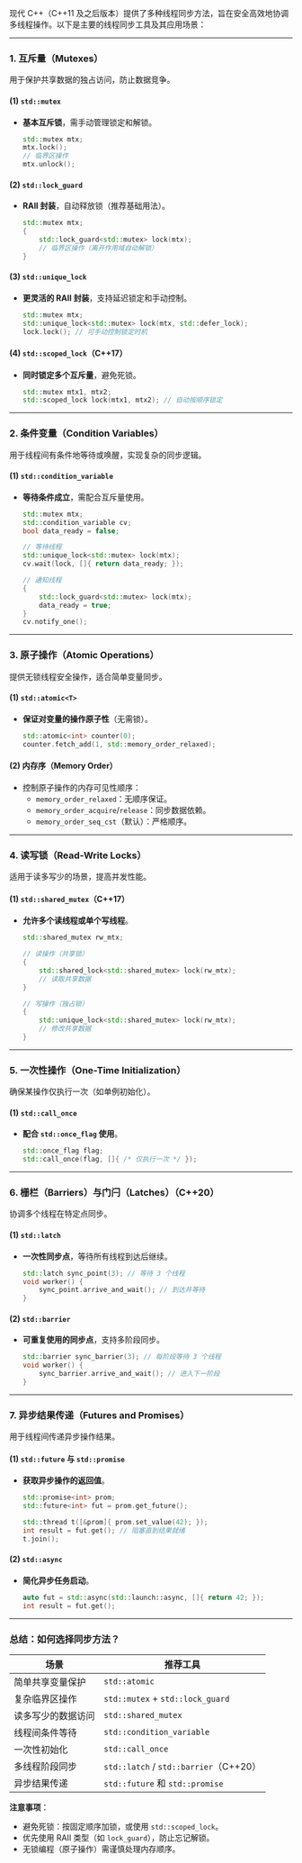 现代 C++（C++11 及之后版本）提供了多种线程同步方法，旨在安全高效地协调多线程操作。以下是主要的线程同步工具及其应用场景：

---

### **1. 互斥量（Mutexes）**
用于保护共享数据的独占访问，防止数据竞争。

#### **(1) `std::mutex`**
- **基本互斥锁**，需手动管理锁定和解锁。
  ```cpp
  std::mutex mtx;
  mtx.lock();
  // 临界区操作
  mtx.unlock();
  ```

#### **(2) `std::lock_guard`**
- **RAII 封装**，自动释放锁（推荐基础用法）。
  ```cpp
  std::mutex mtx;
  {
      std::lock_guard<std::mutex> lock(mtx);
      // 临界区操作（离开作用域自动解锁）
  }
  ```

#### **(3) `std::unique_lock`**
- **更灵活的 RAII 封装**，支持延迟锁定和手动控制。
  ```cpp
  std::mutex mtx;
  std::unique_lock<std::mutex> lock(mtx, std::defer_lock);
  lock.lock(); // 可手动控制锁定时机
  ```

#### **(4) `std::scoped_lock`（C++17）**
- **同时锁定多个互斥量**，避免死锁。
  ```cpp
  std::mutex mtx1, mtx2;
  std::scoped_lock lock(mtx1, mtx2); // 自动按顺序锁定
  ```

---

### **2. 条件变量（Condition Variables）**
用于线程间有条件地等待或唤醒，实现复杂的同步逻辑。

#### **(1) `std::condition_variable`**
- **等待条件成立**，需配合互斥量使用。
  ```cpp
  std::mutex mtx;
  std::condition_variable cv;
  bool data_ready = false;
  
  // 等待线程
  std::unique_lock<std::mutex> lock(mtx);
  cv.wait(lock, []{ return data_ready; });
  
  // 通知线程
  {
      std::lock_guard<std::mutex> lock(mtx);
      data_ready = true;
  }
  cv.notify_one();
  ```

---

### **3. 原子操作（Atomic Operations）**
提供无锁线程安全操作，适合简单变量同步。

#### **(1) `std::atomic<T>`**
- **保证对变量的操作原子性**（无需锁）。
  ```cpp
  std::atomic<int> counter(0);
  counter.fetch_add(1, std::memory_order_relaxed);
  ```

#### **(2) 内存序（Memory Order）**
- 控制原子操作的内存可见性顺序：
  - `memory_order_relaxed`：无顺序保证。
  - `memory_order_acquire`/`release`：同步数据依赖。
  - `memory_order_seq_cst`（默认）：严格顺序。

---

### **4. 读写锁（Read-Write Locks）**
适用于读多写少的场景，提高并发性能。

#### **(1) `std::shared_mutex`（C++17）**
- **允许多个读线程或单个写线程**。
  ```cpp
  std::shared_mutex rw_mtx;
  
  // 读操作（共享锁）
  {
      std::shared_lock<std::shared_mutex> lock(rw_mtx);
      // 读取共享数据
  }
  
  // 写操作（独占锁）
  {
      std::unique_lock<std::shared_mutex> lock(rw_mtx);
      // 修改共享数据
  }
  ```

---

### **5. 一次性操作（One-Time Initialization）**
确保某操作仅执行一次（如单例初始化）。

#### **(1) `std::call_once`**
- **配合 `std::once_flag` 使用**。
  ```cpp
  std::once_flag flag;
  std::call_once(flag, []{ /* 仅执行一次 */ });
  ```

---

### **6. 栅栏（Barriers）与门闩（Latches）（C++20）**
协调多个线程在特定点同步。

#### **(1) `std::latch`**
- **一次性同步点**，等待所有线程到达后继续。
  ```cpp
  std::latch sync_point(3); // 等待 3 个线程
  void worker() {
      sync_point.arrive_and_wait(); // 到达并等待
  }
  ```

#### **(2) `std::barrier`**
- **可重复使用的同步点**，支持多阶段同步。
  ```cpp
  std::barrier sync_barrier(3); // 每阶段等待 3 个线程
  void worker() {
      sync_barrier.arrive_and_wait(); // 进入下一阶段
  }
  ```

---

### **7. 异步结果传递（Futures and Promises）**
用于线程间传递异步操作结果。

#### **(1) `std::future` 与 `std::promise`**
- **获取异步操作的返回值**。
  ```cpp
  std::promise<int> prom;
  std::future<int> fut = prom.get_future();
  
  std::thread t([&prom]{ prom.set_value(42); });
  int result = fut.get(); // 阻塞直到结果就绪
  t.join();
  ```

#### **(2) `std::async`**
- **简化异步任务启动**。
  ```cpp
  auto fut = std::async(std::launch::async, []{ return 42; });
  int result = fut.get();
  ```

---

### **总结：如何选择同步方法？**
| **场景**           | **推荐工具**                           |
| ------------------ | -------------------------------------- |
| 简单共享变量保护   | `std::atomic`                          |
| 复杂临界区操作     | `std::mutex` + `std::lock_guard`       |
| 读多写少的数据访问 | `std::shared_mutex`                    |
| 线程间条件等待     | `std::condition_variable`              |
| 一次性初始化       | `std::call_once`                       |
| 多线程阶段同步     | `std::latch` / `std::barrier`（C++20） |
| 异步结果传递       | `std::future` 和 `std::promise`        |

**注意事项**：
- 避免死锁：按固定顺序加锁，或使用 `std::scoped_lock`。
- 优先使用 RAII 类型（如 `lock_guard`），防止忘记解锁。
- 无锁编程（原子操作）需谨慎处理内存顺序。